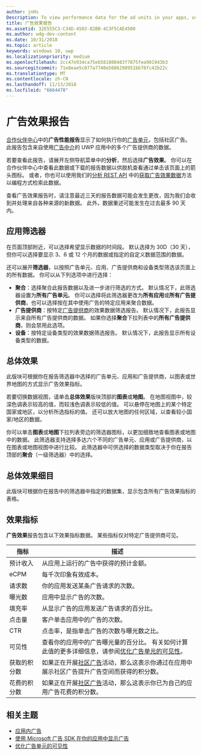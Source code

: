 ```yaml
---
author: jnHs
Description: To view performance data for the ad units in your apps, use the advertising performance report in Partner Center.
title: 广告效果报告
ms.assetid: 32E555C3-C34D-4503-82BB-4C3F5CAE4500
ms.author: wdg-dev-content
ms.date: 10/31/2018
ms.topic: article
keywords: windows 10, uwp
ms.localizationpriority: medium
ms.openlocfilehash: 2cc47e934ca75eb581808483f7875fea901943b3
ms.sourcegitcommit: 71e8eae5c077a7740e5606298951bb78fc42b22c
ms.translationtype: MT
ms.contentlocale: zh-CN
ms.lasthandoff: 11/13/2018
ms.locfileid: "6664478"
---
```

# <a name="advertising-performance-report"></a>广告效果报告


[合作伙伴中心](https://partner.microsoft.com/dashboard)中的**广告性能报告**显示了如何执行你的[广告单元](in-app-ads.md)，包括社区广告。 此报告包含来自使用[广告中介](in-app-ads.md#mediation)的 UWP 应用中的多个广告提供商的数据。

若要查看此报告，请展开左侧导航菜单中的**分析**，然后选择**广告效果**。 你可以在合作伙伴中心中查看此数据或下载的报告数据以供脱机查看通过单击该页面上的箭头图标。 或者，你也可以使用我们的[分析 REST API](../monetize/access-analytics-data-using-windows-store-services.md) 中的[获取广告效果数据](../monetize/get-ad-performance-data.md)方法以编程方式检索此数据。

查看广告效果报告时，请注意最近三天的报告数据可能会发生更改，因为我们会收到并处理来自各种来源的新数据。 此外，数据重述可能发生在过去最多 90 天内。

## <a name="apply-filters"></a>应用筛选器

在页面顶部附近，可以选择希望显示数据的时间段。 默认选择为 30D（30 天），但你可以选择要显示 3、6 或 12 个月的数据或指定的自定义数据范围的数据。

还可以展开**筛选器**，以按照广告单元、应用、广告提供商和设备类型筛选该页面上的所有数据。 你可以从下列选项中进行选择：

* **聚合**：选择聚合此报告数据以及进一步进行筛选的方式。 默认情况下，此筛选器设置为**所有广告单元**。 你可以选择将此筛选器更改为**所有应用**或**所有广告提供商**，也可以选择按在其中使用广告的特定应用来聚合数据。
* **广告提供商**：按特定[广告提供商](in-app-ads.md#paid-networks)的效果数据筛选报告。 默认情况下，此报告显示来自所有广告提供商的数据。 如果你选择**聚合**下拉列表中的**所有广告提供商**，则会禁用此选项。
* **设备**：按特定设备类型的效果数据筛选报告。 默认情况下，此报告显示所有设备类型的数据。

## <a name="overall-performance"></a>总体效果

此版块可根据你在报告筛选器中选择的广告单元、应用和广告提供商，以图表或世界地图的方式显示广告效果指标。

若要切换数据视图，请单击**总体效果**版块顶部的**图表**或**地图**。 在地图视图中，较深色调表示较高的值，而较浅色调表示较低的值。 可以悬停在地图上的某个特定国家或地区，以分析所选指标的值。 还可以放大地图的任何区域，以查看较小国家/地区的数据。

你可以单击**图表**或**地图**下拉列表旁边的筛选器图标，以更加细致地查看图表或地图中的数据。 此筛选器支持选择多达六个不同的广告单元、应用或广告提供商，以在图表或地图视图中进行比较。 此筛选器中可供选择的数据类型取决于你在报告顶部的**聚合**（一级筛选器）中的选择。


## <a name="overall-performance-breakdown"></a>总体效果细目

此版块可根据你在报告中的筛选器中指定的数据集，显示包含所有广告效果指标的表格。

## <a name="performance-metrics"></a>效果指标

**广告效果**报告包含以下效果指标数据。 某些指标仅对特定广告提供商可见。

|  指标  |  描述  |
|----------|---------------|
| 预计收入  |  从应用上运行的广告中获得的预计金额。 |
| eCPM  |  每千次印象有效成本。 |
| 请求数  | 你的应用发送某条广告请求的次数。  |
| 曝光数  | 应用中显示广告的次数。  |
| 填充率  | 从显示广告的应用发送广告请求的百分比。  |
| 点击量  |  客户单击应用中的广告的次数。 |
| CTR  |  点击率，是指单击广告的次数与曝光数之比。 |
| 可见性 | 查看你的应用中的广告曝光量的百分比。 有关如何计算此值的更多详细信息，请参阅[优化广告单元的可见性](../monetize/optimize-ad-unit-viewability.md)。 |
| 获取的积分数  | 如果正在开展[社区广告](https://docs.microsoft.com/windows/uwp/publish/about-community-ads)活动，那么这表示你通过在应用中展示社区广告提升广告空间而获得的积分数。  |
| 花费的积分数  | 如果正在开展[社区广告](https://docs.microsoft.com/windows/uwp/publish/about-community-ads)活动，那么这表示你已为自己的应用广告花费的积分数。  |

## <a name="related-topics"></a>相关主题

* [应用内广告](in-app-ads.md)
* [使用 Microsoft 广告 SDK 在你的应用中显示广告](../monetize/display-ads-in-your-app.md)
* [优化广告单元的可见性](../monetize/optimize-ad-unit-viewability.md)


 
